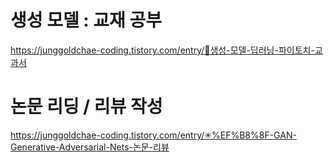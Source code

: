 
# 생성 모델 : 교재 공부
https://junggoldchae-coding.tistory.com/entry/🪼생성-모델-딥러닝-파이토치-교과서

# 논문 리딩 / 리뷰 작성
https://junggoldchae-coding.tistory.com/entry/✳%EF%B8%8F-GAN-Generative-Adversarial-Nets-논문-리뷰